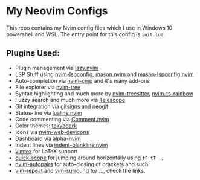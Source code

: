 # My Neovim Configs

This repo contains my Nvim config files which I use in Windows 10 powershell and WSL. The entry point for this config is `init.lua`. 

## Plugins Used:
 - Plugin management via [lazy.nvim](https://github.com/folke/lazy.nvim)
 - LSP Stuff using [nvim-lspconfig](https://github.com/neovim/nvim-lspconfig), [mason.nvim](https://github.com/williamboman/mason.nvim) and [mason-lspconfig.nvim](https://github.com/williamboman/mason-lspconfig.nvim)
 - Auto-completion via [nvim-cmp](https://github.com/hrsh7th/nvim-cmp) and it's many add-ons
 - File explorer via [nvim-tree](https://github.com/kyazdani42/nvim-tree.lua)
 - Syntax highlighting and much more by [nvim-treesitter](https://github.com/nvim-treesitter/nvim-treesitter), [nvim-ts-rainbow](https://github.com/p00f/nvim-ts-rainbow)
 - Fuzzy search and much more via [Telescope](https://github.com/nvim-telescope/telescope.nvim)
 - Git integration via [gitsigns](https://github.com/lewis6991/gitsigns.nvim) and [neogit](https://github.com/TimUntersberger/neogit)
 - Status-line via [lualine.nvim](https://github.com/nvim-lualine/lualine.nvim/)
 - Code commenting via [Comment.nvim](https://github.com/numToStr/Comment.nvim)
 - Color themes: [tokyodark](https://github.com/tiagovla/tokyodark.nvim)
 - Icons via [nvim-web-devicons](https://github.com/kyazdani42/nvim-web-devicons)
 - Dashboard via [alpha-nvim](https://github.com/goolord/alpha-nvim)
 - Indent lines via [indent-blankline.nvim](https://github.com/Yggdroot/indentLine)
 - [vimtex](https://github.com/lervag/vimtex) for LaTeX support
 - [quick-scope](https://github.com/unblevable/quick-scope) for jumping around horizontally using `fF tT ,;`
 - [nvim-autopairs](https://github.com/windwp/nvim-autopairs) for auto-closing of brackets and such
 - [vim-repeat](https://github.com/tpope/vim-repeat) and [vim-surround](https://github.com/tpope/vim-surround) for ..., check the links.
